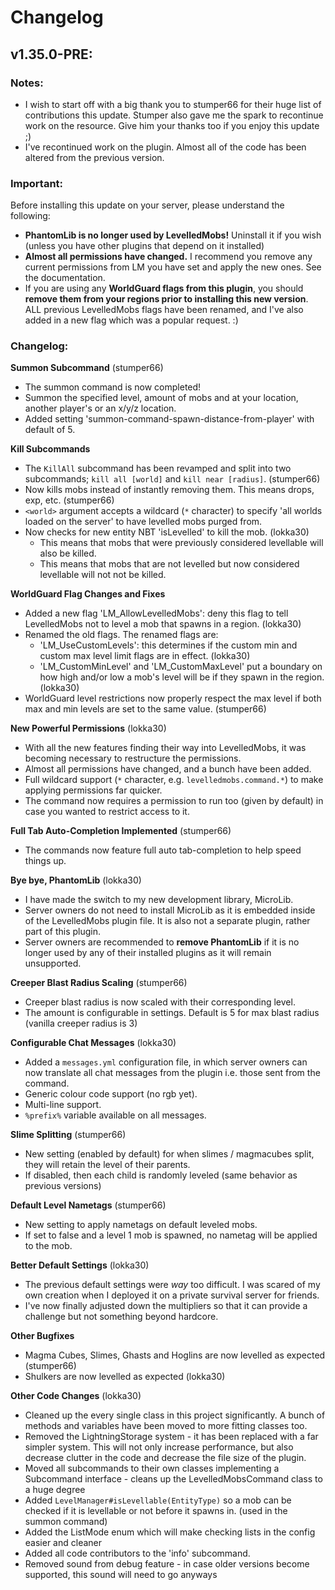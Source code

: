# Changelog

## v1.35.0-PRE:

### Notes:
* I wish to start off with a big thank you to stumper66 for their huge list of contributions this update. Stumper also gave me the spark to recontinue work on the resource. Give him your thanks too if you enjoy this update ;)
* I've recontinued work on the plugin. Almost all of the code has been altered from the previous version.

### Important:
Before installing this update on your server, please understand the following:
  * **PhantomLib is no longer used by LevelledMobs!** Uninstall it if you wish (unless you have other plugins that depend on it installed)
  * **Almost all permissions have changed.** I recommend you remove any current permissions from LM you have set and apply the new ones. See the documentation.
  * If you are using any **WorldGuard flags from this plugin**, you should **remove them from your regions prior to installing this new version**. ALL previous LevelledMobs flags have been renamed, and I've also added in a new flag which was a popular request. :)
  

### Changelog:

**Summon Subcommand** (stumper66)
* The summon command is now completed!
* Summon the specified level, amount of mobs and at your location, another player's or an x/y/z location.
* Added setting 'summon-command-spawn-distance-from-player' with default of 5.

**Kill Subcommands**
* The `KillAll` subcommand has been revamped and split into two subcommands; `kill all [world]` and `kill near [radius]`. (stumper66)
* Now kills mobs instead of instantly removing them. This means drops, exp, etc. (stumper66)
* `<world>` argument accepts a wildcard (`*` character) to specify 'all worlds loaded on the server' to have levelled mobs purged from.
* Now checks for new entity NBT 'isLevelled' to kill the mob. (lokka30)
  * This means that mobs that were previously considered levellable will also be killed.
  * This means that mobs that are not levelled but now considered levellable will not not be killed.

**WorldGuard Flag Changes and Fixes**
* Added a new flag 'LM_AllowLevelledMobs': deny this flag to tell LevelledMobs not to level a mob that spawns in a region. (lokka30)
* Renamed the old flags. The renamed flags are:
  * 'LM_UseCustomLevels': this determines if the custom min and custom max level limit flags are in effect. (lokka30)
  * 'LM_CustomMinLevel' and 'LM_CustomMaxLevel' put a boundary on how high and/or low a mob's level will be if they spawn in the region. (lokka30)
* WorldGuard level restrictions now properly respect the max level if both max and min levels are set to the same value. (stumper66)

**New Powerful Permissions** (lokka30)
* With all the new features finding their way into LevelledMobs, it was becoming necessary to restructure the permissions.
* Almost all permissions have changed, and a bunch have been added.
* Full wildcard support (`*` character, e.g. `levelledmobs.command.*`) to make applying permissions far quicker.
* The command now requires a permission to run too (given by default) in case you wanted to restrict access to it.

**Full Tab Auto-Completion Implemented** (stumper66)
* The commands now feature full auto tab-completion to help speed things up.

**Bye bye, PhantomLib** (lokka30)
* I have made the switch to my new development library, MicroLib.
* Server owners do not need to install MicroLib as it is embedded inside of the LevelledMobs plugin file. It is also not a separate plugin, rather part of this plugin.
* Server owners are recommended to **remove PhantomLib** if it is no longer used by any of their installed plugins as it will remain unsupported.

**Creeper Blast Radius Scaling** (stumper66)
* Creeper blast radius is now scaled with their corresponding level.
* The amount is configurable in settings. Default is 5 for max blast radius (vanilla creeper radius is 3)

**Configurable Chat Messages** (lokka30)
* Added a `messages.yml` configuration file, in which server owners can now translate all chat messages from the plugin i.e. those sent from the command.
* Generic colour code support (no rgb yet).
* Multi-line support.
* `%prefix%` variable available on all messages.

**Slime Splitting** (stumper66)
* New setting (enabled by default) for when slimes / magmacubes split, they will retain the level of their parents.
* If disabled, then each child is randomly leveled (same behavior as previous versions)

**Default Level Nametags** (stumper66)
* New setting to apply nametags on default leveled mobs.
* If set to false and a level 1 mob is spawned, no nametag will be applied to the mob.

**Better Default Settings** (lokka30)
* The previous default settings were *way* too difficult. I was scared of my own creation when I deployed it on a private survival server for friends.
* I've now finally adjusted down the multipliers so that it can provide a challenge but not something beyond hardcore.

**Other Bugfixes**
* Magma Cubes, Slimes, Ghasts and Hoglins are now levelled as expected (stumper66)
* Shulkers are now levelled as expected (lokka30)

**Other Code Changes** (lokka30)
* Cleaned up the every single class in this project significantly. A bunch of methods and variables have been moved to more fitting classes too.
* Removed the LightningStorage system - it has been replaced with a far simpler system. This will not only increase performance, but also decrease clutter in the code and decrease the file size of the plugin.
* Moved all subcommands to their own classes implementing a Subcommand interface - cleans up the LevelledMobsCommand class to a huge degree
* Added `LevelManager#isLevellable(EntityType)` so a mob can be checked if it is levellable or not before it spawns in. (used in the summon command)
* Added the ListMode enum which will make checking lists in the config easier and cleaner
* Added all code contributors to the 'info' subcommand.
* Removed sound from debug feature - in case older versions become supported, this sound will need to go anyways